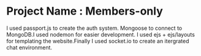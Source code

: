 # Project Name : Members-only
I used passport.js to create the auth system. Mongoose to connect to MongoDB.I used nodemon for easier development.
I used ejs + ejs/layouts for templating the website.Finally I used socket.io to create an itergrated chat environment.
